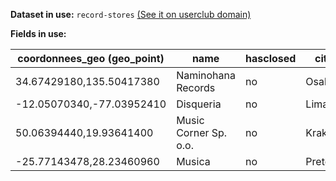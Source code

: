 **Dataset in use:** `record-stores` [(See it on userclub domain)](https://userclub.opendatasoft.com/explore/dataset/record-stores/table/)

**Fields in use:**

|coordonnees_geo (geo_point) |name|hasclosed|city|countrycode|state|latitude|longitude|supporter|placeidh|rate|
|---|---|---|---|---|---|---|---|---|---|---|
|34.67429180,135.50417380|Naminohana Records|no|Osaka|JP||34.67429180|135.50417380|0|f63363a2c9f10f3ac7adcfb31f6db486||
|-12.05070340,-77.03952410|Disqueria|no|Lima|PE||-12.05070340|-12.05070340|0|06157739f6792af80068e9913152590a||
|50.06394440,19.93641400|Music Corner Sp. o.o.|no|Kraków|PL||50.06394440|19.93641400|0|c43ef6c5b6a3dcc6368aec9e41e0625f||
|-25.77143478,28.23460960|Musica|no|Pretoria|ZA||-25.77143478|28.23460960|0|26b2ce9808bcf3b531996fdd2914bd40||

